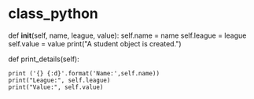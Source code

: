 # class_python
def __init__(self, name, league, value):
        self.name = name
        self.league = league
        self.value = value
        print("A student object is created.")

def print_details(self):

    print ('{} {:d}'.format('Name:',self.name))
    print("League:", self.league)
    print("Value:", self.value)
